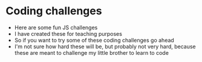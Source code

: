# Coding challenges

- Here are some fun JS challenges
- I have created these for teaching purposes
- So if you want to try some of these coding challenges go ahead
- I'm not sure how hard these will be, but probably not very hard, because these are meant to challenge my little brother to learn to code


